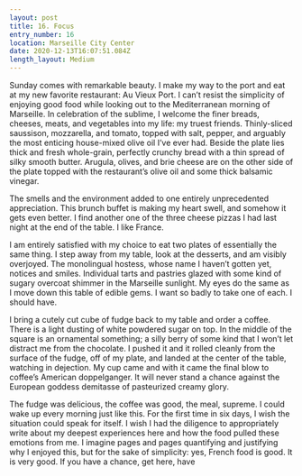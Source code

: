 ```yaml
---
layout: post
title: 16. Focus
entry_number: 16
location: Marseille City Center
date: 2020-12-13T16:07:51.084Z
length_layout: Medium
---
```

Sunday comes with remarkable beauty. I make my way to the port and eat at my new favorite restaurant: Au Vieux Port. I can’t resist the simplicity of enjoying good food while looking out to the Mediterranean morning of Marseille. In celebration of the sublime, I welcome the finer breads, cheeses, meats, and vegetables into my life: my truest friends. Thinly-sliced saussison, mozzarella, and tomato, topped with salt, pepper, and arguably the most enticing house-mixed olive oil I’ve ever had. Beside the plate lies thick and fresh whole-grain, perfectly crunchy bread with a thin spread of silky smooth butter. Arugula, olives, and brie cheese are on the other side of the plate topped with the restaurant’s olive oil and some thick balsamic vinegar. 

The smells and the environment added to one entirely unprecedented appreciation. This brunch buffet is making my heart swell, and somehow it gets even better. I find another one of the three cheese pizzas I had last night at the end of the table. I like France. 

I am entirely satisfied with my choice to eat two plates of essentially the same thing. I step away from my table, look at the desserts, and am visibly overjoyed. The monolingual hostess, whose name I haven’t gotten yet, notices and smiles. Individual tarts and pastries glazed with some kind of sugary overcoat shimmer in the Marseille sunlight. My eyes do the same as I move down this table of edible gems. I want so badly to take one of each. I should have. 

I bring a cutely cut cube of fudge back to my table and order a coffee. There is a light dusting of white powdered sugar on top. In the middle of the square is an ornamental something; a silly berry of some kind that I won’t let distract me from the chocolate. I pushed it and it rolled cleanly from the surface of the fudge, off of my plate, and landed at the center of the table, watching in dejection. My cup came and with it came the final blow to coffee’s American doppelganger. It will never stand a chance against the European goddess demitasse of pasteurized creamy glory. 

The fudge was delicious, the coffee was good, the meal, supreme. I could wake up every morning just like this. For the first time in six days, I wish the situation could speak for itself. I wish I had the diligence to appropriately write about my deepest experiences here and how the food pulled these emotions from me. I imagine pages and pages quantifying and justifying why I enjoyed this, but for the sake of simplicity: yes, French food is good. It is very good. If you have a chance, get here, have 